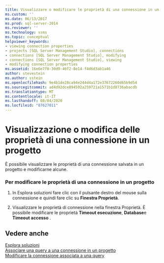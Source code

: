 ```yaml
---
title: Visualizzare o modificare le proprietà di una connessione in un progetto | Microsoft Docs
ms.custom: ''
ms.date: 06/13/2017
ms.prod: sql-server-2014
ms.reviewer: ''
ms.technology: ssms
ms.topic: conceptual
helpviewer_keywords:
- viewing connection properties
- projects [SQL Server Management Studio], connections
- connections [SQL Server Management Studio], modifying
- connections [SQL Server Management Studio], viewing
- modifying connection properties
ms.assetid: 16e6e7f0-30d9-46f2-8e14-f4d6d3ab1a46
author: stevestein
ms.author: sstein
ms.openlocfilehash: 9e4b1de28ca94e244d4a172e37672260d65b9d54
ms.sourcegitcommit: ad4d92dce894592a259721a1571b1d8736abacdb
ms.translationtype: MT
ms.contentlocale: it-IT
ms.lasthandoff: 08/04/2020
ms.locfileid: "87627011"
---
```

# <a name="view-or-change-the-properties-of-a-connection-in-a-project"></a>Visualizzazione o modifica delle proprietà di una connessione in un progetto
  È possibile visualizzare le proprietà di una connessione salvata in un progetto e modificarne alcune.  
  
### <a name="to-change-the-properties-of-a-connection-in-a-project"></a>Per modificare le proprietà di una connessione in un progetto  
  
1.  In Esplora soluzioni fare clic con il pulsante destro del mouse sulla connessione e quindi fare clic su **Finestra Proprietà**.  
  
2.  Visualizzare le proprietà di connessione nella finestra Proprietà. È possibile modificare le proprietà **Timeout esecuzione**, **Database**e **Timeout accesso** .  
  
## <a name="see-also"></a>Vedere anche  
 [Esplora soluzioni](solution-explorer.md)   
 [Associare una query a una connessione in un progetto](associate-a-query-with-a-connection-in-a-project.md)   
 [Modificare la connessione associata a una query](change-the-connection-associated-with-a-query.md)  
  
  
